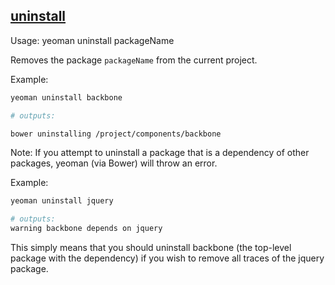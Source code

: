 ## <a href="#uninstall" name="uninstall">uninstall</a>

Usage: yeoman uninstall packageName

Removes the package `packageName` from the current project.

Example:

```sh
yeoman uninstall backbone

# outputs:

bower uninstalling /project/components/backbone
```

Note: If you attempt to uninstall a package that is a dependency of other packages, yeoman (via Bower) will throw an error.

Example:

```sh
yeoman uninstall jquery

# outputs:
warning backbone depends on jquery
```

This simply means that you should uninstall backbone (the top-level package with the dependency) if you wish to remove all traces of the jquery package.
